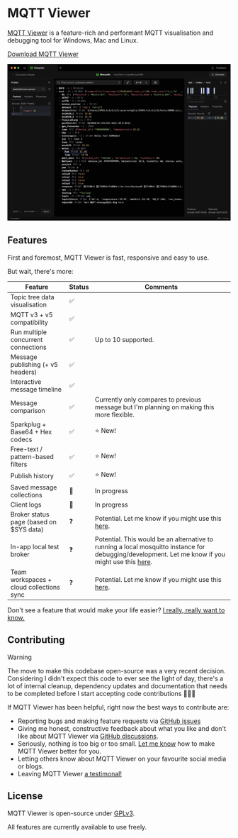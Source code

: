 # MQTT Viewer

[MQTT Viewer](https://mqttviewer.app) is a feature-rich and performant MQTT visualisation and debugging tool for Windows, Mac and Linux.

[Download MQTT Viewer](https://github.com/mqtt-viewer/mqtt-viewer/releases)

![Screenshot of MQTT Viewer](docs/images/screenshot.png)

## Features

First and foremost, MQTT Viewer is fast, responsive and easy to use.

But wait, there's more:

| Feature                                  | Status | Comments                                                                                                                                                                                                     |
| ---------------------------------------- | ------ | ------------------------------------------------------------------------------------------------------------------------------------------------------------------------------------------------------------ |
| Topic tree data visualisation            | ✅     |                                                                                                                                                                                                              |
| MQTT v3 + v5 compatibility               | ✅     |                                                                                                                                                                                                              |
| Run multiple concurrent connections      | ✅     | Up to 10 supported.                                                                                                                                                                                          |
| Message publishing (+ v5 headers)        | ✅     |                                                                                                                                                                                                              |
| Interactive message timeline             | ✅     |                                                                                                                                                                                                              |
| Message comparison                       | ✅     | Currently only compares to previous message but I'm planning on making this more flexible.                                                                                                                   |
| Sparkplug + Base64 + Hex codecs          | ✅     | ⭐ New!                                                                                                                                                                                                      |
| Free-text / pattern-based filters        | ✅     | ⭐ New!                                                                                                                                                                                                      |
| Publish history                          | ✅     | ⭐ New!                                                                                                                                                                                                      |
| Saved message collections                | 🚧     | In progress                                                                                                                                                                                                  |
| Client logs                              | 🚧     | In progress                                                                                                                                                                                                  |
| Broker status page (based on $SYS data)  | ❓     | Potential. Let me know if you might use this [here](https://github.com/mqtt-viewer/mqtt-viewer/discussions/1).                                                                                               |
| In-app local test broker                 | ❓     | Potential. This would be an alternative to running a local mosquitto instance for debugging/development. Let me know if you might use this [here](https://github.com/mqtt-viewer/mqtt-viewer/discussions/2). |
| Team workspaces + cloud collections sync | ❓     | Potential. Let me know if you might use this [here](https://github.com/mqtt-viewer/mqtt-viewer/discussions/3).                                                                                               |

Don't see a feature that would make your life easier? [I really, really want to know.](https://github.com/mqtt-viewer/mqtt-viewer/issues/new?template=feature_idea.yml)

## Contributing

> [!WARNING]
> The move to make this codebase open-source was a very recent decision. Considering I didn't expect this code to ever see the light of day, there's a lot of internal cleanup, dependency updates and documentation that needs to be completed before I start accepting code contributions 🫧🧴📝

If MQTT Viewer has been helpful, right now the best ways to contribute are:

- Reporting bugs and making feature requests via [GitHub issues](https://github.com/mqtt-viewer/mqtt-viewer/issues)
- Giving me honest, constructive feedback about what you like and don't like about MQTT Viewer via [GitHub discussions](https://github.com/mqtt-viewer/mqtt-viewer/discussions).
- Seriously, nothing is too big or too small. [Let me know](https://github.com/mqtt-viewer/mqtt-viewer/issues) how to make MQTT Viewer better for you.
- Letting others know about MQTT Viewer on your favourite social media or blogs.
- Leaving MQTT Viewer [a testimonal!](https://testimonial.to/mqtt-viewer/)

## License

MQTT Viewer is open-source under [GPLv3](https://www.gnu.org/licenses/gpl-3.0.html).

All features are currently available to use freely.
